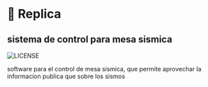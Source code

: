 # 🌋 **Replica**
## sistema de control para mesa sismica 
 ![LICENSE](https://www.gnu.org/graphics/agplv3-88x31.png)
 
software para el control de mesa sismica, que permite aprovechar la informacion publica que sobre los sismos
